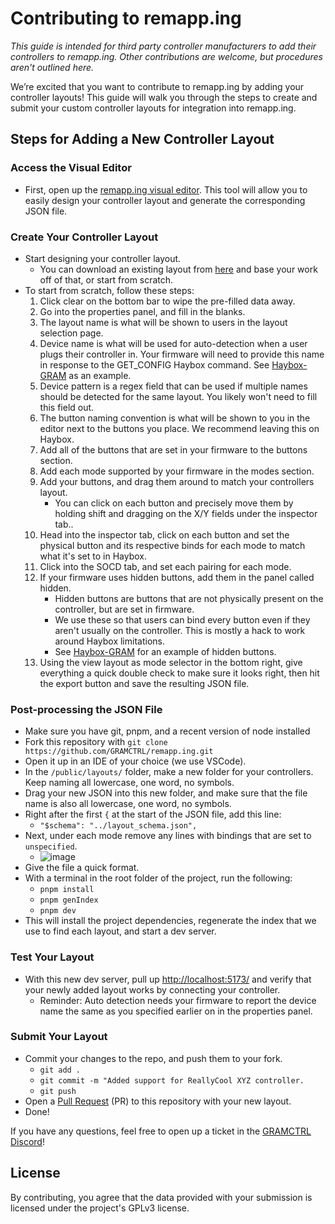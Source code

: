 # Contributing to remapp.ing
*This guide is intended for third party controller manufacturers to add their controllers to remapp.ing. Other contributions are welcome, but procedures aren't outlined here.*

We’re excited that you want to contribute to remapp.ing by adding your controller layouts! This guide will walk you through the steps to create and submit your custom controller layouts for integration into remapp.ing.

## Steps for Adding a New Controller Layout

### Access the Visual Editor
  - First, open up the [remapp.ing visual editor](https://remapp.ing/editor). This tool will allow you to easily design your controller layout and generate the corresponding JSON file.

### Create Your Controller Layout
  - Start designing your controller layout.
    - You can download an existing layout from [here](https://github.com/GRAMCTRL/remapp.ing/tree/master/public/layouts) and base your work off of that, or start from scratch.
  - To start from scratch, follow these steps:
    1. Click clear on the bottom bar to wipe the pre-filled data away.
    2. Go into the properties panel, and fill in the blanks.
      1. The layout name is what will be shown to users in the layout selection page.
      2. Device name is what will be used for auto-detection when a user plugs their controller in. Your firmware will need to provide this name in response to the GET_CONFIG Haybox command. See [Haybox-GRAM](https://github.com/GRAMCTRL/HayBox-GRAM/blob/GRAM-config/platformio.ini#L14) as an example.
      3. Device pattern is a regex field that can be used if multiple names should be detected for the same layout. You likely won't need to fill this field out.
      4. The button naming convention is what will be shown to you in the editor next to the buttons you place. We recommend leaving this on Haybox.
      5. Add all of the buttons that are set in your firmware to the buttons section.
      6. Add each mode supported by your firmware in the modes section.
    3. Add your buttons, and drag them around to match your controllers layout.
       - You can click on each button and precisely move them by holding shift and dragging on the X/Y fields under the inspector tab..
    4. Head into the inspector tab, click on each button and set the physical button and its respective binds for each mode to match what it's set to in Haybox.
    5. Click into the SOCD tab, and set each pairing for each mode.
    6. If your firmware uses hidden buttons, add them in the panel called hidden.
       - Hidden buttons are buttons that are not physically present on the controller, but are set in firmware.
       - We use these so that users can bind every button even if they aren't usually on the controller. This is mostly a hack to work around Haybox limitations.
       - See [Haybox-GRAM](https://github.com/GRAMCTRL/HayBox-GRAM/commit/ac8f5f5d9f075cbabf232be28906629335cf8555) for an example of hidden buttons.
    7. Using the view layout as mode selector in the bottom right, give everything a quick double check to make sure it looks right, then hit the export button and save the resulting JSON file.

### Post-processing the JSON File
  - Make sure you have git, pnpm, and a recent version of node installed
  - Fork this repository with `git clone https://github.com/GRAMCTRL/remapp.ing.git`
  - Open it up in an IDE of your choice (we use VSCode).
  - In the `/public/layouts/` folder, make a new folder for your controllers. Keep naming all lowercase, one word, no symbols.
  - Drag your new JSON into this new folder, and make sure that the file name is also all lowercase, one word, no symbols.
  - Right after the first `{` at the start of the JSON file, add this line:
    - `"$schema": "../layout_schema.json",`
  - Next, under each mode remove any lines with bindings that are set to `unspecified`.
    - ![image](https://github.com/user-attachments/assets/f08d3ca6-9345-4005-ab0c-6616fba23e7a)
  - Give the file a quick format.
  - With a terminal in the root folder of the project, run the following:
    - `pnpm install`
    - `pnpm genIndex`
    - `pnpm dev`
  - This will install the project dependencies, regenerate the index that we use to find each layout, and start a dev server.
   
### Test Your Layout
   - With this new dev server, pull up [http://localhost:5173/](http://localhost:5173/) and verify that your newly added layout works by connecting your controller.
     - Reminder: Auto detection needs your firmware to report the device name the same as you specified earlier on in the properties panel.

### Submit Your Layout
   - Commit your changes to the repo, and push them to your fork.
     - `git add .`
     - `git commit -m "Added support for ReallyCool XYZ controller.`
     - `git push`
   - Open a [Pull Request](https://github.com/GRAMCTRL/remapp.ing/compare) (PR) to this repository with your new layout.
   - Done!

If you have any questions, feel free to open up a ticket in the [GRAMCTRL Discord](https://www.gramctrl.com/discord)!

## License

By contributing, you agree that the data provided with your submission is licensed under the project's GPLv3 license.
